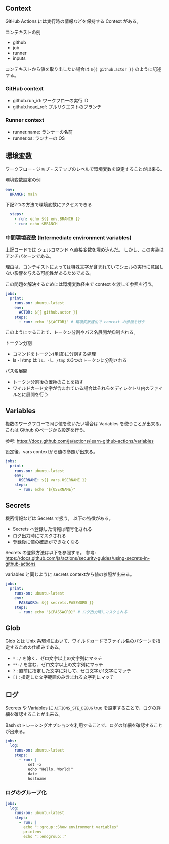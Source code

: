 
## Context
GitHub Actions には実行時の情報などを保持する Context がある。

コンテキストの例
- github
- job
- runner
- inputs

コンテキストから値を取り出したい場合は `${{ github.actor }}` のように記述する。

### GitHub context
- github.run_id: ワークフローの実行 ID
- github.head_ref: プルリクエストのブランチ

### Runner context
- runner.name: ランナーの名前
- runner.os: ランナーの OS

## 環境変数
ワークフロー・ジョブ・ステップのレベルで環境変数を設定することが出来る。

環境変数設定の例
```yml
env:
  BRANCH: main
```

下記2つの方法で環境変数にアクセスできる
```yml
  steps:
    - run: echo ${{ env.BRANCH }}
    - run: echo $BRANCH
```

### 中間環境変数 (Intermediate environment variables)
上記コードでは シェルコマンド へ直接変数を埋め込んだ。
しかし、この実装はアンチパターンである。

理由は、コンテキストによっては特殊文字が含まれていてシェルの実行に意図しない影響を与える可能性があるためである。

この問題を解決するためには環境変数経由で context を渡して参照を行う。

```yml
jobs: 
  print:
    runs-on: ubuntu-latest
    env:
      ACTOR: ${{ github.actor }}
    steps:
      - run: echo "${ACTOR}" # 環境変数経由で context の参照を行う
```

このようにすることで、トークン分割やパス名展開が抑制される。

トークン分割
- コマンドをトークン(単語)に分割する処理
- ls -l /tmp は `ls`、`-l`、`/tmp` の3つのトークンに分割される

パス名展開
- トークン分割後の置換のことを指す
- ワイルドカード文字が含まれている場合はそれらをディレクトリ内のファイル名に展開を行う


## Variables
複数のワークフローで同じ値を使いたい場合は Variables を使うことが出来る。
これは Github のページから設定を行う。

参考: https://docs.github.com/ja/actions/learn-github-actions/variables

設定後、vars contextから値の参照が出来る。
```yml
jobs:
  print:
    runs-on: ubuntu-latest
    env:
      USERNAME: ${{ vars.USERNAME }}
    steps:
      - run: echo "${USERNAME}"
```

## Secrets
機密情報などは Secrets で扱う。
以下の特徴がある。

- Secrets へ登録した情報は暗号化される
- ログ出力時にマスクされる
- 登録後に値の確認ができなくなる

Secrets の登録方法は以下を参照する。
参考: https://docs.github.com/ja/actions/security-guides/using-secrets-in-github-actions

variables と同じように secrets contextから値の参照が出来る。

```yml
jobs:
  print:
    runs-on: ubuntu-latest
    env:
      PASSWORD: ${{ secrets.PASSWORD }}
    steps:
      - run: echo "${PASSWORD}" # ログ出力時にマスクされる
```

## Glob
Glob とは Unix 系環境において、ワイルドカードでファイル名のパターンを指定するための仕組みである。

- `*` : `/` を除く、ゼロ文字以上の文字列にマッチ
- `**`: `/` を含む、ゼロ文字以上の文字列にマッチ
- `?` : 直前に指定した文字に対して、ゼロ文字か1文字にマッチ
- `[]` : 指定した文字範囲のみ含まれる文字列にマッチ

## ログ
Secrets や Variables に `ACTIONS_STE_DEBUG` true を設定することで、ログの詳細を確認することが出来る。

Bash のトレーシングオプションを利用することで、ログの詳細を確認することが出来る。

```yml
jobs:
  log:
    runs-on: ubuntu-latest
    steps:
      - run: |
          set -x
          echo "Hello, World!"
          date
          hostname
```

### ログのグループ化
```yml
jobs:
  log:
    runs-on: ubuntu-latest
    steps:
      - run: |
        echo "::group::Show environment variables"
        printenv
        echo "::endgroup::" 
